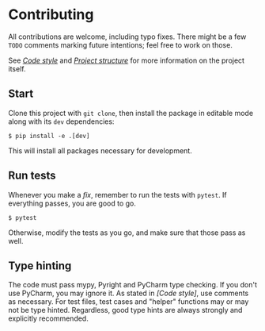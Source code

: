 # Contributing

All contributions are welcome, including typo fixes.
There might be a few `TODO` comments marking future intentions;
feel free to work on those.

See _[Code style][1]_ and _[Project structure][2]_
for more information on the project itself.


## Start

Clone this project with `git clone`, then install the package
in editable mode along with its `dev` dependencies:

```shell
$ pip install -e .[dev]
```

This will install all packages necessary for development.


## Run tests

Whenever you make a <em>fix</em>,
remember to run the tests with `pytest`.
If everything passes, you are good to go.

```shell
$ pytest
```

Otherwise, modify the tests as you go,
and make sure that those pass as well.


## Type hinting

The code must pass mypy, Pyright and PyCharm type checking.
If you don't use PyCharm, you may ignore it.
As stated in _[Code style]_, use comments as necessary.
For test files, test cases and "helper" functions may or
may not be type hinted. Regardless, good type hints
are always strongly and explicitly recommended.


  [1]: ./CODE_STYLE.md
  [2]: ./PROJECT_STRUCTURE.md
